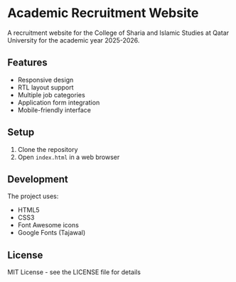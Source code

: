 # Academic Recruitment Website

A recruitment website for the College of Sharia and Islamic Studies at Qatar University for the academic year 2025-2026.

## Features

- Responsive design
- RTL layout support
- Multiple job categories
- Application form integration
- Mobile-friendly interface

## Setup

1. Clone the repository
2. Open `index.html` in a web browser

## Development

The project uses:
- HTML5
- CSS3
- Font Awesome icons
- Google Fonts (Tajawal)

## License

MIT License - see the LICENSE file for details
